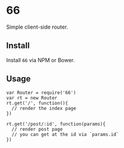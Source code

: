 66
==

Simple client-side router.

## Install

Install `66` via NPM or Bower.

## Usage

    var Router = require('66')
    var rt = new Router
    rt.get('/', function(){
      // render the index page
    })
    
    rt.get('/post/:id', function(params){
      // render post page
      // you can get at the id via `params.id`
    })
